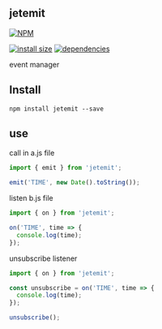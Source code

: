 ## jetemit

[![NPM](https://nodei.co/npm/jetemit.png)](https://nodei.co/npm/jetemit/)

[![install size](https://packagephobia.now.sh/badge?p=jetemit)](https://packagephobia.now.sh/result?p=jetemit) [![dependencies](https://david-dm.org/uxitten/jetemit.svg)](https://david-dm.org/uxitten/jetemit.svg)

event manager

## Install
```npm
npm install jetemit --save
```

## use
call in a.js file

```javascript
import { emit } from 'jetemit';

emit('TIME', new Date().toString());
```

listen b.js file

```javascript
import { on } from 'jetemit';

on('TIME', time => {
  console.log(time);
});
```

unsubscribe listener
```javascript
import { on } from 'jetemit';

const unsubscribe = on('TIME', time => {
  console.log(time);
});

unsubscribe();
```